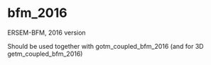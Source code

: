 # bfm_2016
ERSEM-BFM, 2016 version

Should be used together with gotm_coupled_bfm_2016 (and for 3D getm_coupled_bfm_2016)
